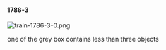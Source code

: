#### 1786-3
![train-1786-3-0.png](https://github.com/lil-lab/nlvr/raw/master/nlvr/train/images/54/train-1786-3-0.png "train-1786-3-0.png")

one of the grey box contains less than three objects